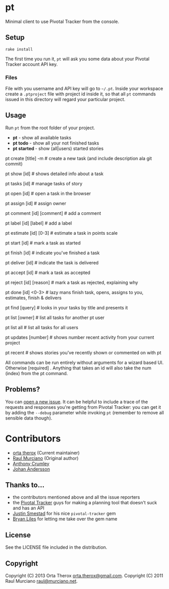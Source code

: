 # pt

Minimal client to use Pivotal Tracker from the console.

## Setup

`rake install`

The first time you run it, `pt` will ask you some data about your Pivotal Tracker account API key. 

### Files
File with you username and API key will go to `~/.pt`. 
Inside your workspace create a `.ptproject` file with project id inside it, so that all `pt` commands issued in this directory will regard your particular project. 

## Usage

Run `pt` from the root folder of your project.

- **pt** - show all available tasks
- **pt todo** - show all your not finished tasks
- **pt started <user initials>** - show (all|users) started stories

pt create    [title] <owner> <type> -m     # create a new task (and include description ala git commit)

pt show      [id]                          # shows detailed info about a task

pt tasks     [id]                          # manage tasks of story

pt open      [id]                          # open a task in the browser

pt assign    [id] <owner>                  # assign owner

pt comment   [id] [comment]                # add a comment

pt label     [id] [label]                  # add a label

pt estimate  [id] [0-3]                    # estimate a task in points scale

pt start     [id]                          # mark a task as started

pt finish    [id]                          # indicate you've finished a task

pt deliver   [id]                          # indicate the task is delivered

pt accept    [id]                          # mark a task as accepted

pt reject    [id] [reason]                 # mark a task as rejected, explaining why

pt done      [id]  <0-3> <comment>         # lazy mans finish task, opens, assigns to you, estimates, finish & delivers

pt find      [query]                       # looks in your tasks by title and presents it

pt list      [owner]                       # list all tasks for another pt user

pt list      all                           # list all tasks for all users

pt updates   [number]                      # shows number recent activity from your current project

pt recent                                  # shows stories you've recently shown or commented on with pt

All commands can be run entirely without arguments for a wizard based UI. Otherwise [required] <optional>.
Anything that takes an id will also take the num (index) from the pt command.

## Problems?

You can [open a new issue](https://github.com/raul/pt/issues/new). It can be helpful to include a trace of the requests and responses you're getting from Pivotal Tracker: you can get it by adding the `--debug` parameter while invoking `pt` (remember to remove all sensible data though).

# Contributors
- [orta therox](http://orta.github.com) (Current maintainer)
- [Raul Murciano](http://raul.murciano.net) (Original author)
- [Anthony Crumley](https://github.com/craftycode)
- [Johan Andersson](http://johan.andersson.net)

## Thanks to...
- the contributors mentioned above and all the issue reporters
- the [Pivotal Tracker](https://www.pivotaltracker.com) guys for making a planning tool that doesn't suck and has an API
- [Justin Smestad](https://github.com/jsmestad) for his nice `pivotal-tracker` gem
- [Bryan Liles](http://smartic.us/) for letting me take over the gem name

## License
See the LICENSE file included in the distribution.

## Copyright
Copyright (C) 2013 Orta Therox <orta.therox@gmail.com>.
Copyright (C) 2011 Raul Murciano <raul@murciano.net>.
